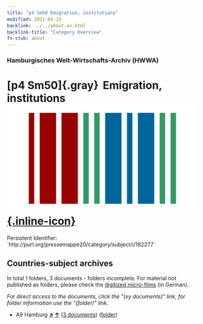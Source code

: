 ```yaml
---
title: "p4 Sm50 Emigration, institutions"
modified: 2021-03-13
backlink: ../../about.en.html
backlink-title: "Category Overview"
fn-stub: about
---
```


### Hamburgisches Welt-Wirtschafts-Archiv (HWWA)

# [p4 Sm50]{.gray}&#8201; Emigration, institutions &#160; [![Wikidata](/images/Wikidata-logo.svg "Wikidata"){.inline-icon}](http://www.wikidata.org/entity/Q104711357)

<div class="hint">Persistent Identifier: `http://purl.org/pressemappe20/category/subject/i/182277`</div>







## Countries-subject archives





In total 1 folders, 3 documents - folders incomplete.
For material not published as folders, please check the [digitized micro-films](/film/h1_sh.de.html) (in German).

_For direct access to the documents, click the "(xy documents)" link, for folder information use the "(folder)" link._


- A9 Hamburg [**&nearr;**](../../../geo/i/140905/about.en.html "Hamburg (all folders)") [**&uarr;**](../../../geo/about.en.html#A9 "Country category system") (<a href="https://pm20.zbw.eu/iiifview/folder/sh/140905,182277" title="about: Hamburg : Emigration, institutions" target="_blank">3 documents</a>) ([folder](../../../../folder/sh/1409xx/140905/1822xx/182277/about.en.html))









